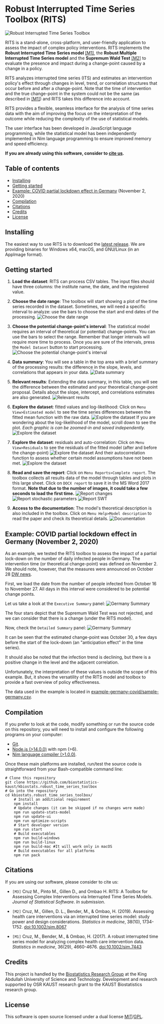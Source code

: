 # Robust Interrupted Time Series Toolbox (RITS)

![Robust Interrupted Time Series Toolbox](/stats-model/screenshoots-tutorial/start.png "Robust Interrupted Time Series Toolbox")

RITS is a stand-alone, cross-platform, and user-friendly application to assess the impact of complex policy interventions.
RITS implements the **Robust Interrupted Time Series model** [[M1]](#user-content-RITS_paper),
the **Robust Multiple Interrupted Time Series model** and the **Supremum Wald Test** [[M2]](#user-content-MRITS_paper) to evaluate the presence and impact during a change-point caused by a change in a policy.

RITS analyzes interrupted time series (ITS) and estimates an intervention policy's effect through changes in level,
trend, or correlation structures that occur before and after a change-point.
Note that the time of intervention and the true change-point in the system could not be the same
(as described in [[M1]](#user-content-RITS_paper)) and RITS takes this difference into account.

RITS provides a flexible, seamless interface for the analysis of time series data with the aim of improving the focus on the interpretation of the outcome while reducing the complexity of the use of statistical models.

The user interface has been developed in JavaScript language programming, while the statistical model has been independently implemented in Nim language programming to ensure improved memory and speed efficiency.


**If you are already using this software, consider to [cite us](#citations).**

## Table of contents

* [Installing](#installing)
* [Getting started](#getting-started)
* [Example: COVID partial lockdown effect in Germany](#example-covid-partial-lockdown-effect-in-germany-november-2-2020) (November 2, 2020)
* [Compilation](#compilation)
* [Citations](#citations)
* [Credits](#credits)
* [License](#license)


## Installing

The easiest way to use RITS is to download the [latest release](https://github.com/biostatistics-kaust/kbiostats.robust_time_series_toolbox/releases). We are providing binaries for Windows x64, macOS, and GNU/Linux (in an AppImage format).

## Getting started

1. **Load the dataset**: RITS can process CSV tables. The input files should have three columns: the institute name, the date, and the registered value.
<!--![Load the dataset](/stats-model/screenshoots-tutorial/data-load.png "Load the dataset")-->

2. **Choose the date range**: The toolbox will start showing a plot of the time series recorded in the dataset. Sometimes, we will need a specific interval to analyze:  use the bars to choose the start and end dates of the processing.
![Choose the date range](/stats-model/screenshoots-tutorial/setting-date.png "Choose the date range")

3. **Choose the potential change-point's interval**: The statistical model requires an interval of theoretical (or potential) change-points. You can use the bars to select the range. Remember that longer intervals will require more time to process. Once you are sure of the intervals, press the `Model Dataset` button to start processing.
![Choose the potential change-point's interval](/stats-model/screenshoots-tutorial/setting-theoretical.png "Choose the potential change-point's interval")

4. **Data summary**: You will see a table in the top area with a brief summary of the processing results: the difference in the slope, levels, and correlations that appears in your data.
![Data summary](/stats-model/screenshoots-tutorial/summary-summary.png "Data summary")

5. **Relevant results**: Extending the data summary, in this table, you will see the difference between the estimated and your theoretical change-point proposal. Details about the slope, intercept, and correlations estimates are also generated.
![Relevant results](/stats-model/screenshoots-tutorial/summary-relevant.png "Relevant results")

6. **Explore the dataset**: fitted values and log-likelihood: Click on `Menu View>Estimated model` to see the time series differences between the fitted mean function with the raw data.
![Explore the dataset](/stats-model/screenshoots-tutorial/estimated-mean.png "Explore the dataset")
If you are wondering about the log-likelihood of the model, scroll down to see the plot. *Each graphic is can be zoomed-in and saved independently.*
![Explore the dataset](/stats-model/screenshoots-tutorial/estimated-loglik.png "Explore the dataset")

7. **Explore the dataset**: residuals and auto-correlation: Click on `Menu View>Residuals` to see the residuals of the fitted model (after and before the change-point)
![Explore the dataset](/stats-model/screenshoots-tutorial/estimated-res.png "Explore the dataset")
And their autocorrelation function to assess whether certain model assumptions have not been met.
![Explore the dataset](/stats-model/screenshoots-tutorial/estimated-acf.png "Explore the dataset")

8. **Read and save the report**: Click on `Menu Reports>Complete report`. The toolbox collects all results data of the model through tables and plots in this large sheet. Click on `DOCX report` to save it in the MS Word 2017 format.
**Note that due to the number of images, it could take a few seconds to load the first time.**
![Report changes](/stats-model/screenshoots-tutorial/report-changes.png "Report changes")
![Report stochastic parameters](/stats-model/screenshoots-tutorial/report-stochastic.png "Report stochastic parameters")
![Report SWT](/stats-model/screenshoots-tutorial/report-wald.png "Report SWT")

9. **Access to the documentation**: The model's theoretical description is also included in the toolbox. Click on `Menu Help>Model description` to read the paper and check its theoretical details.
![Documentation](/stats-model/screenshoots-tutorial/model-description.png "Documentation")

## Example: COVID partial lockdown effect in Germany (November 2, 2020)

As an example, we tested the RITS toolbox to assess the impact of a partial lock-down on the number of daily infected people in Germany. The intervention time (or theoretical change-point) was defined on November 2. We should note, however, that the measures were announced on October 28 [DW news](https://p.dw.com/p/3kXaz).

First, we load the date from the number of people infected from October 16 to November 27. All days in this interval were considered to be potential change points.

Let us take a look at the `Executive Summary` panel:
![Germany Summary](/stats-model/example-germany-covid/executive-summary.jpg "Germany Summary")

The four stars depict that the Supremum Wald Test was not rejected, and we can consider that there is a change (under the RITS model).

Now, check the `Detailed Summary` panel:
![Germany Summary](/stats-model/example-germany-covid/summary-germany.jpg "Germany Summary")

It can be seen that the estimated change-point was October 30, a few days before the start of the lock-down (an "anticipation effect" in the time series).

It should also be noted that the infection trend is declining, but there is a positive change in the level and the adjacent correlation.

Unfortunately, the interpretation of these values is outside the scope of this example. But, it shows the versatility of the RITS model and toolbox to provide a fast overview of policy effectiveness.

The data used in the example is located in [example-germany-covid/sample-germany.csv](/example-germany-covid/sample-germany.csv).


## Compilation

If you prefer to look at the code, modify something or run the source code on this repository, you will need to install and configure the following programs on your computer:

* [Git](https://git-scm.com/downloads).
* [Node.js (>14.0.0)](https://nodejs.org/) with npm (>6).
* [Nim language compiler (>1.0.0)](https://nim-lang.org/).

Once these main platforms are installed, run/test the source code is straightforward from your Bash-compatible command line:

	# Clone this repository
	git clone https://github.com/biostatistics-kaust/kbiostats.robust_time_series_toolbox
	# Go into the repository
	cd kbiostats.robust_time_series_toolbox/
        # Install an additional requirement
        npm install
        # Update changes (it can be skipped if no changes were made)
        npm run update-stats-model
        npm run update-ui
        npm run optimize-scripts
        # Start developer version
        npm run start
        # Build executables
        npm run build-windows
        npm run build-linux
        npm run build-mac #It will work only in macOS
        # Build executables for all platforms
        npm run pack

<a name="citation"></a>

## Citations

If you are using our software, please consider to cite us:

<a name="RITS_toolbox"></a>
* `[M3]` Cruz M., Pinto M., Gillen D., and Ombao H. RITS: A Toolbox for Assessing Complex Interventions via Interrupted Time Series Models. *Journal of Statistical Software*. *In submission*.

<a id="RITS_paper"></a>
* `[M2]` Cruz, M., Gillen, D. L., Bender, M., & Ombao, H. (2019). Assessing health care interventions via an interrupted time series model: study power and design considerations. *Statistics in medicine*, 38(10), 1734-1752.
[doi:10.1002/sim.8067](http://doi.org/10.1002/sim.8067)

<a name="MRITS_paper"></a>
* `[M1]` Cruz, M., Bender, M., & Ombao, H. (2017). A robust interrupted time series model for analyzing complex health care intervention data. *Statistics in medicine*, 36(29), 4660-4676.
[doi:10.1002/sim.7443](http://doi.org/10.1002/sim.7443)

## Credits

This project is handled by the [Biostatistics Research Group](https://cemse.kaust.edu.sa/biostats) at the King Abdullah University of Science and Technology. Development and research supported by OSR KAUST research grant to the KAUST Biostatistics research group.

## License

This software is open source licensed under a dual license [MIT](/LICENSE-MIT)/[GPL](/LICENSE-GPL).

